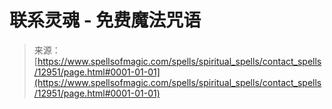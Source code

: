 <!--yml

category: 未分类

date: 2024-06-12 18:51:00

-->

# 联系灵魂 - 免费魔法咒语

> 来源：[https://www.spellsofmagic.com/spells/spiritual_spells/contact_spells/12951/page.html#0001-01-01](https://www.spellsofmagic.com/spells/spiritual_spells/contact_spells/12951/page.html#0001-01-01)
